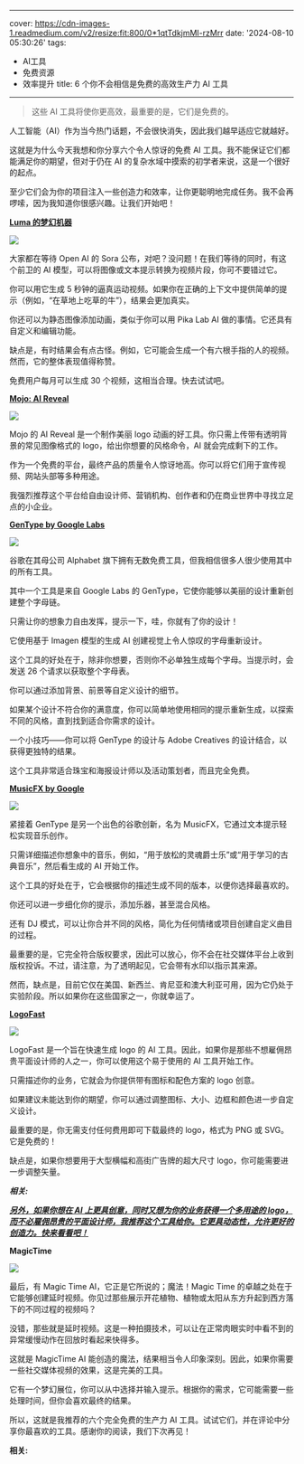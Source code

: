 
---
cover: https://cdn-images-1.readmedium.com/v2/resize:fit:800/0*1qtTdkjmMI-rzMrr
date: '2024-08-10 05:30:26'
tags:
  - AI工具
  - 免费资源
  - 效率提升
title: 6 个你不会相信是免费的高效生产力 AI 工具

---


> 这些 AI 工具将使你更高效，最重要的是，它们是免费的。



人工智能（AI）作为当今热门话题，不会很快消失，因此我们越早适应它就越好。

这就是为什么今天我想和你分享六个令人惊讶的免费 AI 工具。我不能保证它们都能满足你的期望，但对于仍在 AI 的复杂水域中摸索的初学者来说，这是一个很好的起点。

至少它们会为你的项目注入一些创造力和效率，让你更聪明地完成任务。我不会再啰嗦，因为我知道你很感兴趣。让我们开始吧！

[**Luma 的梦幻机器**](https://www.luma-ai.com/luma-dream-machine/)

![](https://cdn-images-1.readmedium.com/v2/resize:fit:800/0*owvLAeVqS3emk4QS)

大家都在等待 Open AI 的 Sora 公布，对吧？没问题！在我们等待的同时，有这个前卫的 AI 模型，可以将图像或文本提示转换为视频片段，你可不要错过它。

你可以用它生成 5 秒钟的逼真运动视频。如果你在正确的上下文中提供简单的提示（例如，“在草地上吃草的牛”），结果会更加真实。

你还可以为静态图像添加动画，类似于你可以用 Pika Lab AI 做的事情。它还具有自定义和编辑功能。

缺点是，有时结果会有点古怪。例如，它可能会生成一个有六根手指的人的视频。然而，它的整体表现值得称赞。

免费用户每月可以生成 30 个视频，这相当合理。快去试试吧。

[**Mojo: AI Reveal**](https://mojo-app.com/ai)

![](https://cdn-images-1.readmedium.com/v2/resize:fit:800/1*HmGC0gqEP7z1r4azaBpPuQ.gif)

Mojo 的 AI Reveal 是一个制作美丽 logo 动画的好工具。你只需上传带有透明背景的常见图像格式的 logo，给出你想要的风格命令，AI 就会完成剩下的工作。

作为一个免费的平台，最终产品的质量令人惊讶地高。你可以将它们用于宣传视频、网站头部等多种用途。

我强烈推荐这个平台给自由设计师、营销机构、创作者和仍在商业世界中寻找立足点的小企业。

[**GenType by Google Labs**](https://labs.google/gentype)

![](https://cdn-images-1.readmedium.com/v2/resize:fit:800/1*vFbRy5UsgyzYrgNAY4aqqg.gif)

谷歌在其母公司 Alphabet 旗下拥有无数免费工具，但我相信很多人很少使用其中的所有工具。

其中一个工具是来自 Google Labs 的 GenType，它使你能够以美丽的设计重新创建整个字母链。

只需让你的想象力自由发挥，提示一下，哇，你就有了你的设计！

它使用基于 Imagen 模型的生成 AI 创建视觉上令人惊叹的字母重新设计。

这个工具的好处在于，除非你想要，否则你不必单独生成每个字母。当提示时，会发送 26 个请求以获取整个字母表。

你可以通过添加背景、前景等自定义设计的细节。

如果某个设计不符合你的满意度，你可以简单地使用相同的提示重新生成，以探索不同的风格，直到找到适合你需求的设计。

一个小技巧——你可以将 GenType 的设计与 Adobe Creatives 的设计结合，以获得更独特的结果。

这个工具非常适合珠宝和海报设计师以及活动策划者，而且完全免费。

[**MusicFX by Google**](https://aitestkitchen.withgoogle.com/tools/music-fx?isMusicFxLive=true)

![](https://cdn-images-1.readmedium.com/v2/resize:fit:800/0*QpVI9DmikvlbBBsh)

紧接着 GenType 是另一个出色的谷歌创新，名为 MusicFX，它通过文本提示轻松实现音乐创作。

只需详细描述你想象中的音乐，例如，“用于放松的灵魂爵士乐”或“用于学习的古典音乐”，然后看生成的 AI 开始工作。

这个工具的好处在于，它会根据你的描述生成不同的版本，以便你选择最喜欢的。

你还可以进一步细化你的提示，添加乐器，甚至混合风格。

还有 DJ 模式，可以让你合并不同的风格，简化为任何情绪或项目创建自定义曲目的过程。

最重要的是，它完全符合版权要求，因此可以放心，你不会在社交媒体平台上收到版权投诉。不过，请注意，为了透明起见，它会带有水印以指示其来源。

然而，缺点是，目前它仅在美国、新西兰、肯尼亚和澳大利亚可用，因为它仍处于实验阶段。所以如果你在这些国家之一，你就幸运了。

[**LogoFast**](https://logofa.st/)

![](https://cdn-images-1.readmedium.com/v2/resize:fit:800/1*co-i3ZPTYHlvzmtB0S13mQ.gif)

LogoFast 是一个旨在快速生成 logo 的 AI 工具。因此，如果你是那些不想雇佣昂贵平面设计师的人之一，你可以使用这个易于使用的 AI 工具开始工作。

只需描述你的业务，它就会为你提供带有图标和配色方案的 logo 创意。

如果建议未能达到你的期望，你可以通过调整图标、大小、边框和颜色进一步自定义设计。

最重要的是，你无需支付任何费用即可下载最终的 logo，格式为 PNG 或 SVG。它是免费的！

缺点是，如果你想要用于大型横幅和高街广告牌的超大尺寸 logo，你可能需要进一步调整矢量。

***相关:***

[***另外，如果你想在 AI 上更具创意，同时又想为你的业务获得一个多用途的 logo，而不必雇佣昂贵的平面设计师，我推荐这个工具给你。它更具动态性，允许更好的创造力。快来看看吧！***](https://rebrand.ly/createlogo-ai)

**MagicTime**

![](https://cdn-images-1.readmedium.com/v2/resize:fit:800/1*0nzhWs1AMhmPOjAoF7Wz0w.gif)

最后，有 Magic Time AI，它正是它所说的；魔法！Magic Time 的卓越之处在于它能够创建延时视频。你见过那些展示开花植物、植物或太阳从东方升起到西方落下的不同过程的视频吗？

没错，那些就是延时视频。这是一种拍摄技术，可以让在正常肉眼实时中看不到的异常缓慢动作在回放时看起来快得多。

这就是 MagicTime AI 能创造的魔法，结果相当令人印象深刻。因此，如果你需要一些社交媒体视频的效果，这是完美的工具。

它有一个梦幻展位，你可以从中选择并输入提示。根据你的需求，它可能需要一些处理时间，但你会喜欢最终的结果。

所以，这就是我推荐的六个完全免费的生产力 AI 工具。试试它们，并在评论中分享你最喜欢的工具。感谢你的阅读，我们下次再见！ 

**相关:**
